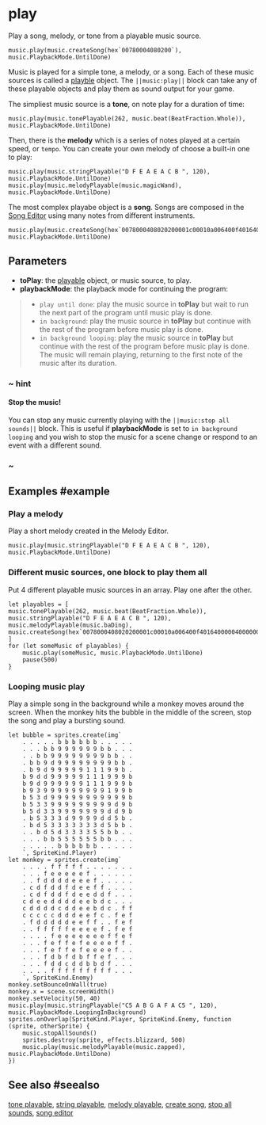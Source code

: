 # play

Play a song, melody, or tone from a playable music source.

```sig
music.play(music.createSong(hex`00780004080200`), music.PlaybackMode.UntilDone)
```

Music is played for a simple tone, a melody, or a song. Each of these music sources is called a [playble](/types/playable) object. The ``||music:play||`` block can take any of these playable objects and play them as sound output for your game.

The simpliest music source is a **tone**, on note play for a duration of time:

```block
music.play(music.tonePlayable(262, music.beat(BeatFraction.Whole)), music.PlaybackMode.UntilDone)
```

Then, there is the **melody** which is a series of notes played at a certain speed, or `tempo`. You can create your own melody of choose a built-in one to play:

```block
music.play(music.stringPlayable("D F E A E A C B ", 120), music.PlaybackMode.UntilDone)
music.play(music.melodyPlayable(music.magicWand), music.PlaybackMode.UntilDone)
```

The most complex playabe object is a **song**. Songs are composed in the [Song Editor](/reference/music/song-editor) using many notes from different instruments.

```block
music.play(music.createSong(hex`0078000408020200001c00010a006400f40164000004000000000000000000000000000500000430000400080001220c001000012514001800011e1c00200001222400280001252c003000012934003800012c3c004000011e03001c0001dc00690000045e010004000000000000000000000564000104000330000400080001290c001000011e1400180001251c002000012924002800011b2c003000012234003800011e3c0040000129`), music.PlaybackMode.UntilDone)
```

## Parameters

* **toPlay**: the [playable](/types/playable) object, or music source, to play.
* **playbackMode**: the playback mode for continuing the program:
>* `play until done`: play the music source in **toPlay** but wait to run the next part of the program until music play is done.
>* `in background`: play the music source in **toPlay** but continue with the rest of the program before music play is done.
>* `in background looping`: play the music source in **toPlay** but continue with the rest of the program before music play is done. The music will remain playing, returning to the first note of the music after its duration.

### ~ hint

#### Stop the music!

You can stop any music currently playing with the ``||music:stop all sounds||`` block. This is useful if **playbackMode** is set to `in background looping` and you wish to stop the music for a scene change or respond to an event with a different sound.

### ~

## Examples #example

### Play a melody

Play a short melody created in the Melody Editor.

```blocks
music.play(music.stringPlayable("D F E A E A C B ", 120), music.PlaybackMode.UntilDone)
```

### Different music sources, one block to play them all

Put 4 different playable music sources in an array. Play one after the other.

```blocks
let playables = [
music.tonePlayable(262, music.beat(BeatFraction.Whole)),
music.stringPlayable("D F E A E A C B ", 120),
music.melodyPlayable(music.baDing),
music.createSong(hex`0078000408020200001c00010a006400f40164000004000000000000000000000000000500000430000400080001220c001000012514001800011e1c00200001222400280001252c003000012934003800012c3c004000011e03001c0001dc00690000045e010004000000000000000000000564000104000330000400080001290c001000011e1400180001251c002000012924002800011b2c003000012234003800011e3c0040000129`)
]
for (let someMusic of playables) {
    music.play(someMusic, music.PlaybackMode.UntilDone)
    pause(500)
}
```

### Looping music play

Play a simple song in the background while a monkey moves around the screen. When the monkey hits the bubble in the middle of the screen, stop the song and play a bursting sound.

```blocks
let bubble = sprites.create(img`
    . . . . . b b b b b b . . . . . 
    . . . b b 9 9 9 9 9 9 b b . . . 
    . . b b 9 9 9 9 9 9 9 9 b b . . 
    . b b 9 d 9 9 9 9 9 9 9 9 b b . 
    . b 9 d 9 9 9 9 9 1 1 1 9 9 b . 
    b 9 d d 9 9 9 9 9 1 1 1 9 9 9 b 
    b 9 d 9 9 9 9 9 9 1 1 1 9 9 9 b 
    b 9 3 9 9 9 9 9 9 9 9 9 1 9 9 b 
    b 5 3 d 9 9 9 9 9 9 9 9 9 9 9 b 
    b 5 3 3 9 9 9 9 9 9 9 9 9 d 9 b 
    b 5 d 3 3 9 9 9 9 9 9 9 d d 9 b 
    . b 5 3 3 3 d 9 9 9 9 d d 5 b . 
    . b d 5 3 3 3 3 3 3 3 d 5 b b . 
    . . b d 5 d 3 3 3 3 5 5 b b . . 
    . . . b b 5 5 5 5 5 5 b b . . . 
    . . . . . b b b b b b . . . . . 
    `, SpriteKind.Player)
let monkey = sprites.create(img`
    . . . . f f f f f . . . . . . . 
    . . . f e e e e e f . . . . . . 
    . . f d d d d e e e f . . . . . 
    . c d f d d f d e e f f . . . . 
    . c d f d d f d e e d d f . . . 
    c d e e d d d d e e b d c . . . 
    c d d d d c d d e e b d c . f f 
    c c c c c d d d e e f c . f e f 
    . f d d d d d e e f f . . f e f 
    . . f f f f f e e e e f . f e f 
    . . . . f e e e e e e e f f e f 
    . . . f e f f e f e e e e f f . 
    . . . f e f f e f e e e e f . . 
    . . . f d b f d b f f e f . . . 
    . . . f d d c d d b b d f . . . 
    . . . . f f f f f f f f f . . . 
    `, SpriteKind.Enemy)
monkey.setBounceOnWall(true)
monkey.x = scene.screenWidth()
monkey.setVelocity(50, 40)
music.play(music.stringPlayable("C5 A B G A F A C5 ", 120), music.PlaybackMode.LoopingInBackground)
sprites.onOverlap(SpriteKind.Player, SpriteKind.Enemy, function (sprite, otherSprite) {
    music.stopAllSounds()
    sprites.destroy(sprite, effects.blizzard, 500)
    music.play(music.melodyPlayable(music.zapped), music.PlaybackMode.UntilDone)
})
```

## See also #seealso

[tone playable](/reference/music/tone-playable),
[string playable](/reference/music/string-playable),
[melody playable](/reference/music/melody-playable),
[create song](/reference/music/create-song),
[stop all sounds](/reference/music/stop-all-sounds),
[song editor](/reference/music/song-editor)